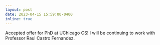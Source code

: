 ```yaml
---
layout: post
date: 2023-04-15 15:59:00-0400
inline: true
---
```


Accepted offer for PhD at UChicago CS! I will be continuing to work with Professor Raul Castro Fernandez.
